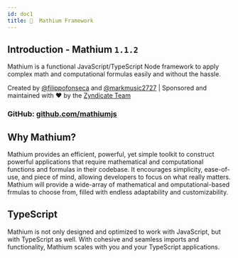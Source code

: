 ```yaml
---
id: doc1
title: 🙌  Mathium Framework
---
```


## Introduction - Mathium `1.1.2`

Mathium is a functional JavaScript/TypeScript Node framework to apply complex math and computational formulas easily and without the hassle.

Created by [@filippofonseca](https://twitter.com/FilippoFonseca) and [@markmusic2727](https://twitter.com/markmusic2727) | Sponsored and maintained with ❤️ by the [Zyndicate Team](https://www.zyndicate.app/)

### GitHub: [github.com/mathiumjs](https://github.com/mathiumjs/mathiumjs.org)

## Why Mathium?

Mathium provides an efficient, powerful, yet simple toolkit to construct powerful applications that require mathematical and computational functions and formulas in their codebase. It encourages simplicity, ease-of-use, and piece of mind, allowing developers to focus on what really matters. Mathium will provide a wide-array of mathematical and omputational-based frmulas to choose from, filled with endless adaptability and customizability.

## TypeScript

Mathium is not only designed and optimized to work with JavaScript, but with TypeScript as well. With cohesive and seamless imports and functionality, Mathium scales with you and your TypeScript applications.
